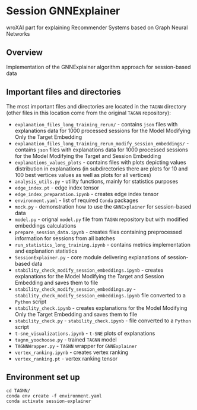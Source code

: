 # Session GNNExplainer
wroXAI part for explaining Recommender Systems based on Graph Neural Networks

## Overview
Implementation of the GNNExplainer algorithm approach for session-based data

## Important files and directories
The most important files and directories are located in the `TAGNN` directory (other files in this location come from the original `TAGNN` repository):

- `explanation_files_long_training_rerun/` - contains `json` files with explanations data for 1000 processed sessions for the Model Modifying Only the Target Embedding
- `explanation_files_long_training_rerun_modify_session_embeddings/` - contains `json` files with explanations data for 1000 processed sessions for the Model Modifying the Target and Session Embedding
- `explanations_values_plots` - contains files with plots depicting values distribution in explanations (in subdirectories there are plots for 10 and 100 best vertices values as well as plots for all vertices)
- `analysis_utils.py` - utility functions, mainly for statistics purposes
- `edge_index.pt` - edge index tensor
- `edge_index_preparation.ipynb` - creates edge index tensor
- `environment.yaml` - list of required `Conda` packages
- `mock.py` - demonstration how to use the `GNNExplainer` for session-based data
- `model.py` - orignal `model.py` file from `TAGNN` repository but with modified embeddings calculations
- `prepare_session_data.ipynb` - creates files containing preprocessed information for sessions from all batches
- `run_statistics_long_training.ipynb` - contains metrics implementation and explanation statistics
- `SessionExplainer.py` - core module delivering explanations of session-based data
- `stability_check_modify_session_embeddings.ipynb` - creates explanations for the Model Modifying the Target and Session Embedding and saves them to file
- `stability_check_modify_session_embeddings.py` - `stability_check_modify_session_embeddings.ipynb` file converted to a `Python` script 
- `stability_check.ipynb` - creates explanations for the Model Modifying Only the Target Embedding and saves them to file
- `stability_check.py` - `stability_check.ipynb` - file converted to a `Python` script 
- `t-sne_visualizations.ipynb` - `t-SNE` plots of explanations
- `tagnn_yoochoose.py` - trained `TAGNN` model
- `TAGNNWrapper.py` - `TAGNN` wrapper for `GNNExplainer`
- `vertex_ranking.ipynb` - creates vertex ranking
- `vertex_ranking.pt` - vertex ranking tensor

## Environment set up
```bash!
cd TAGNN/
conda env create -f environment.yaml
conda activate session-explainer
```



